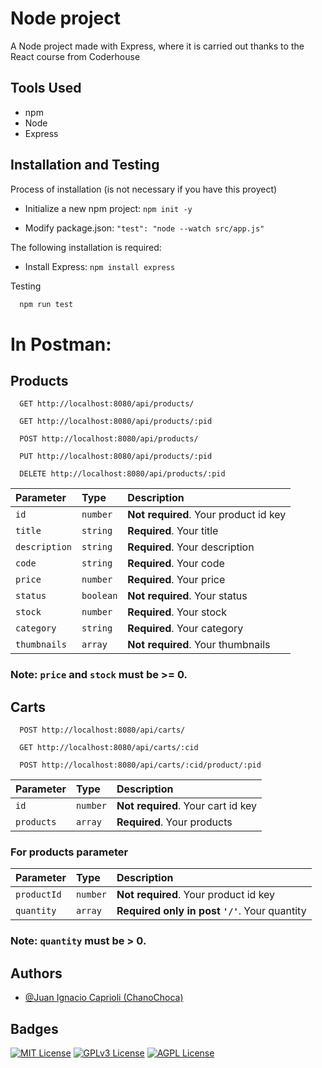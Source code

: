 # Node project

A Node project made with Express, where it is carried out thanks to the React course from Coderhouse

[//]: # (## Screenshots)

[//]: # (![WoT App Screenshot]&#40;images/img-home.png&#41;)

[//]: # (![WoT App Screenshot]&#40;images/img-products.png&#41;)

[//]: # (![WoT App Screenshot]&#40;images/img-cart.png&#41;)


## Tools Used

- npm
- Node
- Express


## Installation and Testing

Process of installation (is not necessary if you have this proyect)

* Initialize a new npm project: `npm init -y`

* Modify package.json: `"test": "node --watch src/app.js"`

The following installation is required:

* Install Express: `npm install express`

Testing

```bash
  npm run test
```

# In Postman:

## Products

```http
  GET http://localhost:8080/api/products/
```

```http
  GET http://localhost:8080/api/products/:pid
```

```http
  POST http://localhost:8080/api/products/
```

```http
  PUT http://localhost:8080/api/products/:pid
```

```http
  DELETE http://localhost:8080/api/products/:pid
```

| Parameter     | Type      | Description                           |
|:--------------|:----------|:--------------------------------------|
| `id`          | `number`  | **Not required**. Your product id key |
| `title`       | `string`  | **Required**. Your title              |
| `description` | `string`  | **Required**. Your description        |
| `code`        | `string`  | **Required**. Your code               |
| `price`       | `number`  | **Required**. Your price              |
| `status`      | `boolean` | **Not required**. Your status         |
| `stock`       | `number`  | **Required**. Your stock              |
| `category`    | `string`  | **Required**. Your category           |
| `thumbnails`  | `array`   | **Not required**. Your thumbnails     |

### Note: `price` and `stock` must be >= 0.

## Carts

```http
  POST http://localhost:8080/api/carts/
```

```http
  GET http://localhost:8080/api/carts/:cid
```

```http
  POST http://localhost:8080/api/carts/:cid/product/:pid
```

| Parameter  | Type     | Description                        |
|:-----------|:---------|:-----------------------------------|
| `id`       | `number` | **Not required**. Your cart id key |
| `products` | `array`  | **Required**. Your products        |

### For products parameter
| Parameter   | Type     | Description                                  |
|:------------|:---------|:---------------------------------------------|
| `productId` | `number` | **Not required**. Your product id key        |
| `quantity`  | `array`  | **Required only in post `'/'`**. Your quantity |

### Note: `quantity` must be > 0.

## Authors

- [@Juan Ignacio Caprioli (ChanoChoca)](https://github.com/ChanoChoca)


## Badges

[//]: # (Add badges from somewhere like: [shields.io]&#40;https://shields.io/&#41;)

[![MIT License](https://img.shields.io/badge/License-MIT-green.svg)](https://choosealicense.com/licenses/mit/)
[![GPLv3 License](https://img.shields.io/badge/License-GPL%20v3-yellow.svg)](https://opensource.org/licenses/)
[![AGPL License](https://img.shields.io/badge/license-AGPL-blue.svg)](http://www.gnu.org/licenses/agpl-3.0)
